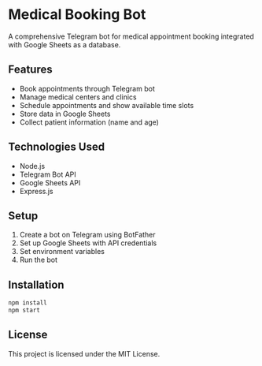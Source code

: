 # Medical Booking Bot

A comprehensive Telegram bot for medical appointment booking integrated with Google Sheets as a database.

## Features
- Book appointments through Telegram bot
- Manage medical centers and clinics
- Schedule appointments and show available time slots
- Store data in Google Sheets
- Collect patient information (name and age)

## Technologies Used
- Node.js
- Telegram Bot API
- Google Sheets API
- Express.js

## Setup
1. Create a bot on Telegram using BotFather
2. Set up Google Sheets with API credentials
3. Set environment variables
4. Run the bot

## Installation
```bash
npm install
npm start
```

## License
This project is licensed under the MIT License.
